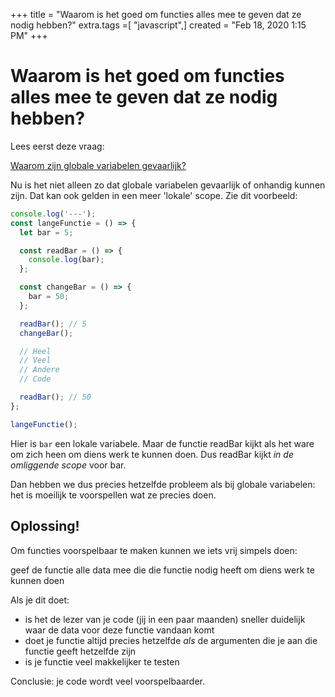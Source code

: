 +++
title = "Waarom is het goed om functies alles mee te geven dat ze nodig hebben?"
extra.tags =[ "javascript",]
created = "Feb 18, 2020 1:15 PM"
+++
# Waarom is het goed om functies alles mee te geven dat ze nodig hebben?


Lees eerst deze vraag:

[Waarom zijn globale variabelen gevaarlijk?](@/waarom-zijn-globale-variabelen-gevaarlijk.md)

Nu is het niet alleen zo dat globale variabelen gevaarlijk of onhandig kunnen zijn. Dat kan ook gelden in een meer 'lokale' scope. Zie dit voorbeeld:

```jsx
console.log('---');
const langeFunctie = () => {
  let bar = 5;

  const readBar = () => {
    console.log(bar);
  };

  const changeBar = () => {
    bar = 50;
  };

  readBar(); // 5
  changeBar();

  // Heel
  // Veel
  // Andere
  // Code

  readBar(); // 50
};

langeFunctie();
```

Hier is `bar` een lokale variabele. Maar de functie readBar kijkt als het ware om zich heen om diens werk te kunnen doen. Dus readBar kijkt *in de omliggende scope* voor bar.

Dan hebben we dus precies hetzelfde probleem als bij globale variabelen: het is moeilijk te voorspellen wat ze precies doen.

## Oplossing!

Om functies voorspelbaar te maken kunnen we iets vrij simpels doen:

geef de functie alle data mee die die functie nodig heeft om diens werk te kunnen doen

Als je dit doet:

- is het de lezer van je code (jij in een paar maanden) sneller duidelijk waar de data voor deze functie vandaan komt
- doet je functie altijd precies hetzelfde *als* de argumenten die je aan die functie geeft hetzelfde zijn
- is je functie veel makkelijker te testen

Conclusie: je code wordt veel voorspelbaarder.